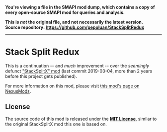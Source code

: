 **You're viewing a file in the SMAPI mod dump, which contains a copy of every open-source SMAPI mod
for queries and analysis.**

**This is _not_ the original file, and not necessarily the latest version.**  
**Source repository: https://github.com/pepoluan/StackSplitRedux**

----

# Stack Split Redux

This is a continuation -- and _much_ improvement -- over the _seemingly_ defunct
["StackSplitX" mod](https://github.com/tstaples/StackSplitX) (last commit 2019-03-04,
more than 2 years before this project gets published).

For more information on this mod, please visit
[this mod's page on NexusMods](https://www.nexusmods.com/stardewvalley/mods/8967).


## License

The source code of this mod is released under the
[**MIT License**](https://github.com/pepoluan/StackSplitRedux/blob/main/LICENSE),
similar to the original StackSplitX mod this one is based on.
